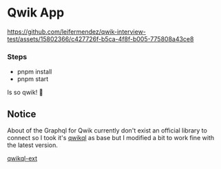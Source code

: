 # Qwik App


https://github.com/leifermendez/qwik-interview-test/assets/15802366/c427726f-b5ca-4f8f-b005-775808a43ce8


### Steps

- pnpm install
- pnpm start

Is so qwik! 🚀

## Notice

About of the Graphql for Qwik currently don't exist an official library to connect so I took it's [qwikql](https://github.com/TahaSh/qwikql) as base but I modified
a bit to work fine with the latest version.

[qwikql-ext](https://www.npmjs.com/package/qwikql-ext)
